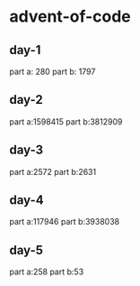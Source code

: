 # advent-of-code
## day-1
part a: 280 
part b: 1797
## day-2
part a:1598415
part b:3812909
## day-3
part a:2572
part b:2631
## day-4
part a:117946
part b:3938038
## day-5
part a:258
part b:53